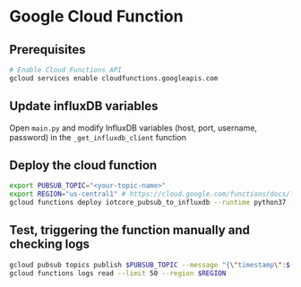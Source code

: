 # Google Cloud Function

## Prerequisites

```sh
# Enable Cloud Functions API
gcloud services enable cloudfunctions.googleapis.com
```


## Update influxDB variables

Open `main.py` and modify InfluxDB variables (host, port, username, password) in the `_get_influxdb_client` function


## Deploy the cloud function

```sh
export PUBSUB_TOPIC="<your-topic-name>"
export REGION="us-central1" # https://cloud.google.com/functions/docs/locations
gcloud functions deploy iotcore_pubsub_to_influxdb --runtime python37 --trigger-topic $PUBSUB_TOPIC --region $REGION
```


## Test, triggering the function manually and checking logs

```sh
gcloud pubsub topics publish $PUBSUB_TOPIC --message "{\"timestamp\":$(date +%s),\"temperature\":24.48,\"humidity\":37.72}" --attribute "deviceId=test"
gcloud functions logs read --limit 50 --region $REGION
```
